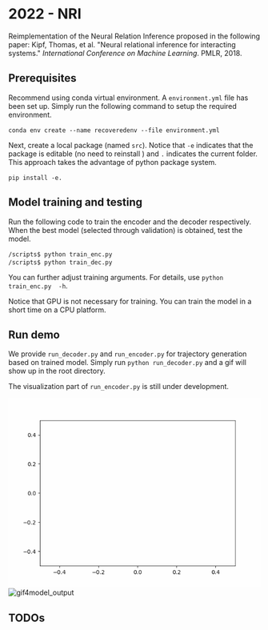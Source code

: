 # 2022 - NRI

Reimplementation of the Neural Relation Inference proposed in the following paper: Kipf, Thomas, et al. "Neural relational inference for interacting systems." *International Conference on Machine Learning*. PMLR, 2018.

## Prerequisites

Recommend using conda virtual environment. A `environment.yml` file has been set up. Simply run the following command to setup the required environment.

```
conda env create --name recoveredenv --file environment.yml
```

Next, create a local package (named `src`). Notice that `-e` indicates that the package is editable (no need to reinstall ) and `.` indicates the current folder. This approach takes the advantage of python package system. 

```
pip install -e.
```

## Model training and testing

Run the following code to train the encoder and the decoder respectively. 
When the best model (selected through validation) is obtained, test the model.

```
/scripts$ python train_enc.py
/scripts$ python train_dec.py
```

You can further adjust training arguments. For details, use `python train_enc.py  -h`.

Notice that GPU is not necessary for training. You can train the model in a short time on a CPU platform. 

## Run demo

We provide `run_decoder.py` and `run_encoder.py` for trajectory generation based on trained model. 
Simply run `python run_decoder.py` and a gif will show up in the root directory.

The visualization part of `run_encoder.py` is still under development. 

![gif4grand_truth](demo_grand_truth.gif "Grand truth trajectory")
![gif4model_output](demo_model_output.gif "Model prediction trajectory")


## TODOs



